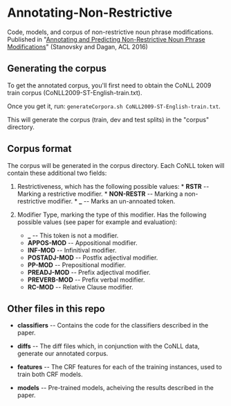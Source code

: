 # Annotating-Non-Restrictive
Code, models, and corpus of non-restrictive noun phrase modifications.  
Published in "[Annotating and Predicting Non-Restrictive Noun Phrase Modifications](https://www.cs.bgu.ac.il/~gabriels/acl_16_long.pdf)" (Stanovsky and Dagan, ACL 2016)

Generating the corpus
---------------------

To get the annotated corpus, you'll first need to obtain the CoNLL 2009 train corpus (CoNLL2009-ST-English-train.txt).

Once you get it, run:
```generateCorpora.sh CoNLL2009-ST-English-train.txt```.

This will generate the corpus (train, dev and test splits) in the "corpus" directory.

Corpus format
-------------
The corpus will be generated in the corpus directory.
Each CoNLL token will contain these additional two fields:   

1. Restrictiveness, which has the following possible values:
       * **RSTR** -- Marking a restrictive modifier.
       * **NON-RESTR** -- Marking a non-restrictive modifier.
       * **_** -- Marks an un-annoated token.

2. Modifier Type, marking the type of this modifier. Has the following possible values (see paper for example and evaluation):
      * **_** -- This token is not a modifier.
      * **APPOS-MOD** -- Appositional modifier.
      * **INF-MOD** -- Infinitival modifier.
      * **POSTADJ-MOD** -- Postfix adjectival modifier.
      * **PP-MOD** -- Prepositional modifier.
      * **PREADJ-MOD** -- Prefix adjectival modifier.
      * **PREVERB-MOD** -- Prefix verbal modifier.
      * **RC-MOD** -- Relative Clause modifier.




Other files in this repo
------------------------

- **classifiers** -- Contains the code for the classifiers described in the paper.

- **diffs** -- The diff files which, in conjunction with the CoNLL data, generate our annotated corpus.

- **features** -- The CRF features for each of the training instances, used to train both CRF models.

- **models** -- Pre-trained models, acheiving the results described in the paper.

